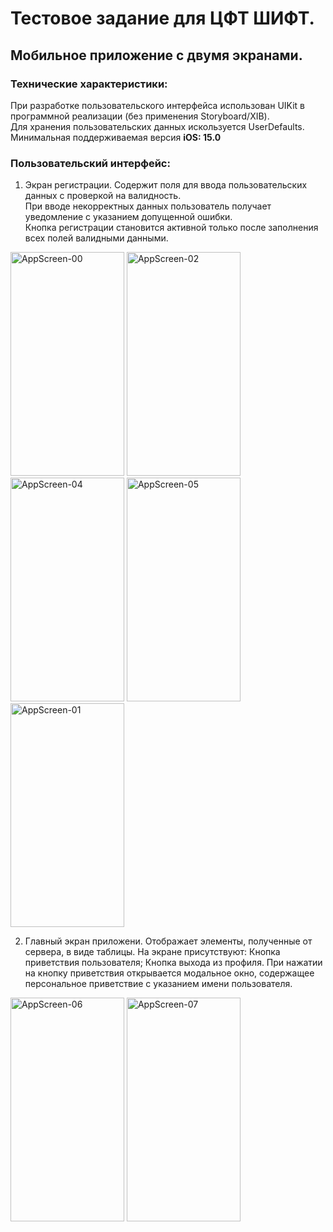 # Тестовое задание для ЦФТ ШИФТ. 
## Мобильное приложение с двумя экранами.

### Технические характеристики:

При разработке пользовательского интерфейса использован UIKit в программной реализации (без применения Storyboard/XIB).<br/>
Для хранения пользовательских данных искользуется UserDefaults.<br/>
Минимальная поддерживаемая версия **iOS: 15.0**

### Пользовательский интерфейс: 
1. Экран регистрации.
Содержит поля для ввода пользовательских данных с проверкой на валидность.<br/>
При вводе некорректных данных пользователь получает уведомление с указанием допущенной ошибки.<br/>
Кнопка регистрации становится активной только после заполнения всех полей валидными данными.

<img width="182" height="358" alt="AppScreen-00" src="https://github.com/user-attachments/assets/786765e7-10db-4498-a6be-8a4dff30088e" />
<img width="182" height="358" alt="AppScreen-02" src="https://github.com/user-attachments/assets/91e8bbad-5e2c-4ea2-90d1-fb61521d7128" />
<img width="182" height="358" alt="AppScreen-04" src="https://github.com/user-attachments/assets/70da10e4-2515-4802-bf21-e75128be3825" />
<img width="182" height="358" alt="AppScreen-05" src="https://github.com/user-attachments/assets/4101951a-f97f-4494-8050-dc975e16d361" />
<img width="182" height="358" alt="AppScreen-01" src="https://github.com/user-attachments/assets/d30717b7-e3db-4415-8c56-f70e18d495da" />

2. Главный экран приложени.
Отображает элементы, полученные от сервера, в виде таблицы. На экране присутствуют:
Кнопка приветствия пользователя; Кнопка выхода из профиля.
При нажатии на кнопку приветствия открывается модальное окно, содержащее персональное приветствие с указанием имени пользователя.

<img width="182" height="358" alt="AppScreen-06" src="https://github.com/user-attachments/assets/f90a5a5a-0670-4336-b3ea-c031621ac083" />
<img width="182" height="358" alt="AppScreen-07" src="https://github.com/user-attachments/assets/d64cf2b0-faaa-4deb-8cbb-1efa8ce7b728" />
